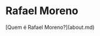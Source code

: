 <head>
  <meta name="viewport" content="width=device-width">
</head>

<h1>Rafael Moreno</h1>
[Quem é Rafael Moreno?](about.md)
